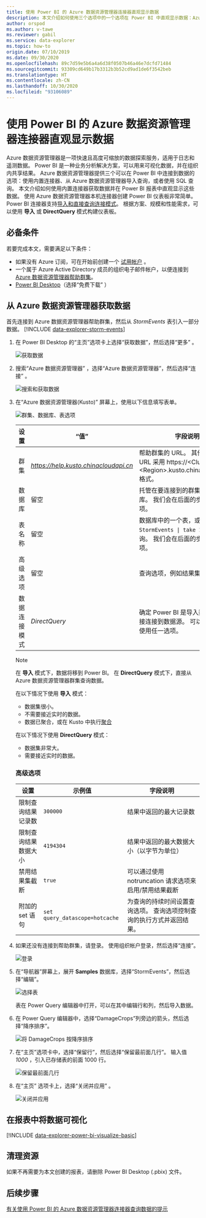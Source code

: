 ```yaml
---
title: 使用 Power BI 的 Azure 数据资源管理器连接器直观显示数据
description: 本文介绍如何使用三个选项中的一个选项在 Power BI 中直观显示数据：Azure 数据资源管理器的 Power BI 连接器。
author: orspod
ms.author: v-tawe
ms.reviewer: gabil
ms.service: data-explorer
ms.topic: how-to
origin.date: 07/10/2019
ms.date: 09/30/2020
ms.openlocfilehash: 89c7d59e5b6a4a6d38f0507b46a46e7dcfd71484
ms.sourcegitcommit: 93309cd649b17b3312b3b52cd9ad1de6f3542beb
ms.translationtype: HT
ms.contentlocale: zh-CN
ms.lasthandoff: 10/30/2020
ms.locfileid: "93106089"
---
```

# <a name="visualize-data-using-the-azure-data-explorer-connector-for-power-bi"></a>使用 Power BI 的 Azure 数据资源管理器连接器直观显示数据

Azure 数据资源管理器是一项快速且高度可缩放的数据探索服务，适用于日志和遥测数据。 Power BI 是一种业务分析解决方案，可以用来可视化数据，并在组织内共享结果。 Azure 数据资源管理器提供三个可以在 Power BI 中连接到数据的选项：使用内置连接器、从 Azure 数据资源管理器导入查询，或者使用 SQL 查询。 本文介绍如何使用内置连接器获取数据并在 Power BI 报表中直观显示这些数据。 使用 Azure 数据资源管理器本机连接器创建 Power BI 仪表板非常简单。 Power BI 连接器支持[导入和直接查询连接模式](https://docs.microsoft.com/power-bi/desktop-directquery-about)。 根据方案、规模和性能需求，可以使用 **导入** 或 **DirectQuery** 模式构建仪表板。 

## <a name="prerequisites"></a>必备条件

若要完成本文，需要满足以下条件：

* 如果没有 Azure 订阅，可在开始前创建一个 [试用帐户](https://www.azure.cn/pricing/1rmb-trial) 。
* 一个属于 Azure Active Directory 成员的组织电子邮件帐户，以便连接到 [Azure 数据资源管理器帮助群集](https://dataexplorer.azure.cn/clusters/help/databases/samples)。
* [Power BI Desktop](https://powerbi.microsoft.com/get-started/)（选择“免费下载”  ）

## <a name="get-data-from-azure-data-explorer"></a>从 Azure 数据资源管理器获取数据

首先连接到 Azure 数据资源管理器帮助群集，然后从 *StormEvents* 表引入一部分数据。 [!INCLUDE [data-explorer-storm-events](includes/data-explorer-storm-events.md)]

1. 在 Power BI Desktop 的“主页”选项卡上选择“获取数据”，然后选择“更多”    。

    ![获取数据](media/power-bi-connector/get-data-more.png)

1. 搜索“Azure 数据资源管理器”  ，选择“Azure 数据资源管理器”，然后选择“连接”   。

    ![搜索和获取数据](media/power-bi-connector/search-get-data.png)

1. 在“Azure 数据资源管理器(Kusto)”  屏幕上，使用以下信息填写表单。

    ![群集、数据库、表选项](media/power-bi-connector/cluster-database-table.png)

    | 设置 | “值” | 字段说明
    |---|---|---
    | 群集 | *https://help.kusto.chinacloudapi.cn* | 帮助群集的 URL。 其他群集的 URL 采用 https://\<ClusterName\>.\<Region\>.kusto.chinacloudapi.cn 格式。 |
    | 数据库 | 留空 | 托管在要连接到的群集上的数据库。 我们会在后面的步骤中选择此项。 |
    | 表名称 | 留空 | 数据库中的一个表，或者类似 <code>StormEvents \| take 1000</code> 的查询。 我们会在后面的步骤中选择此项。 |
    | 高级选项 | 留空 | 查询选项，例如结果集大小。
    | 数据连接模式 | *DirectQuery* | 确定 Power BI 是导入数据还是直接连接到数据源。 可以对此连接器使用任一选项。 |

    > [!NOTE]
    > 在 **导入** 模式下，数据将移到 Power BI。 在 **DirectQuery** 模式下，直接从 Azure 数据资源管理器群集查询数据。
    >
    > 在以下情况下使用 **导入** 模式：
    >
    > * 数据集很小。
    > * 不需要接近实时的数据。
    > * 数据已聚合，或在 Kusto 中执行[聚合](kusto/query/summarizeoperator.md#list-of-aggregation-functions)
    >
    > 在以下情况下使用 **DirectQuery** 模式：
    > * 数据集非常大。
    > * 需要接近实时的数据。

    ### <a name="advanced-options"></a>高级选项

    | 设置 | 示例值 | 字段说明
    |---|---|---
    | 限制查询结果记录数| `300000` | 结果中返回的最大记录数 |
    | 限制查询结果数据大小 | `4194304` | 结果中返回的最大数据大小（以字节为单位） |
    | 禁用结果集截断 | `true` | 可以通过使用 notruncation 请求选项来启用/禁用结果截断 |
    | 附加的 set 语句 | `set query_datascope=hotcache` | 为查询的持续时间设置查询选项。 查询选项控制查询的执行方式并返回结果。 |

1. 如果还没有连接到帮助群集，请登录。 使用组织帐户登录，然后选择“连接”。 

    ![登录](media/power-bi-connector/sign-in.png)

1. 在“导航器”屏幕上，展开  **Samples** 数据库，选择“StormEvents”，然后选择“编辑”。  

    ![选择表](media/power-bi-connector/select-table.png)

    表在 Power Query 编辑器中打开，可以在其中编辑行和列，然后导入数据。

1. 在 Power Query 编辑器中，选择“DamageCrops”列旁边的箭头，然后选择“降序排序”。  

    ![将 DamageCrops 按降序排序](media/power-bi-connector/sort-descending.png)

1. 在“主页”选项卡中，选择“保留行”，然后选择“保留最前面几行”。    输入值 *1000* ，引入已存储表的前面 1000 行。

    ![保留最前面几行](media/power-bi-connector/keep-top-rows.png)

1. 在“主页”  选项卡上，选择“关闭并应用”  。

    ![关闭并应用](media/power-bi-connector/close-apply.png)

## <a name="visualize-data-in-a-report"></a>在报表中将数据可视化

[!INCLUDE [data-explorer-power-bi-visualize-basic](includes/data-explorer-power-bi-visualize-basic.md)]

## <a name="clean-up-resources"></a>清理资源

如果不再需要为本文创建的报表，请删除 Power BI Desktop (.pbix) 文件。

## <a name="next-steps"></a>后续步骤

[有关使用 Power BI 的 Azure 数据资源管理器连接器查询数据的提示](power-bi-best-practices.md#tips-for-using-the-azure-data-explorer-connector-for-power-bi-to-query-data)
